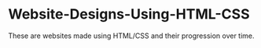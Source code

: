 # Website-Designs-Using-HTML-CSS
These are websites made using HTML/CSS and their progression over time.

